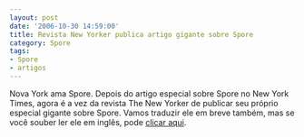 ```yaml
---
layout: post
date: '2006-10-30 14:59:00'
title: Revista New Yorker publica artigo gigante sobre Spore
category: Spore
tags:
- Spore
- artigos
---
```

Nova York ama Spore. Depois do artigo especial sobre Spore no New York Times, agora é a vez da revista The New Yorker de publicar seu próprio especial gigante sobre Spore. Vamos traduzir ele em breve também, mas se você souber ler ele em inglês, pode [clicar aqui](https://www.newyorker.com/magazine/2006/11/06/game-master).
